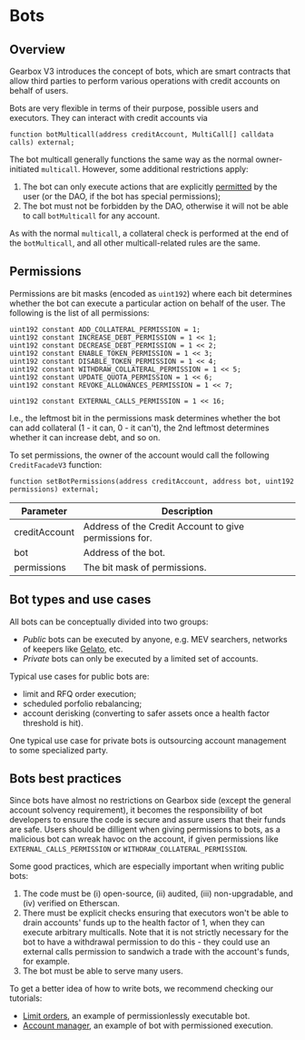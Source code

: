 # Bots

## Overview

Gearbox V3 introduces the concept of bots, which are smart contracts that allow third parties to perform various operations with credit accounts on behalf of users.

Bots are very flexible in terms of their purpose, possible users and executors.
They can interact with credit accounts via

```solidity
function botMulticall(address creditAccount, MultiCall[] calldata calls) external;
```

The bot multicall generally functions the same way as the normal owner-initiated `multicall`. However, some additional restrictions apply:

1. The bot can only execute actions that are explicitly [permitted](/bots/overview#permissions) by the user (or the DAO, if the bot has special permissions);
2. The bot must not be forbidden by the DAO, otherwise it will not be able to call `botMulticall` for any account.

As with the normal `multicall`, a collateral check is performed at the end of the `botMulticall`, and all other multicall-related rules are the same.

## Permissions

Permissions are bit masks (encoded as `uint192`) where each bit determines whether the bot can execute a particular action on behalf of the user. The following is the list of all permissions:

```solidity
uint192 constant ADD_COLLATERAL_PERMISSION = 1;
uint192 constant INCREASE_DEBT_PERMISSION = 1 << 1;
uint192 constant DECREASE_DEBT_PERMISSION = 1 << 2;
uint192 constant ENABLE_TOKEN_PERMISSION = 1 << 3;
uint192 constant DISABLE_TOKEN_PERMISSION = 1 << 4;
uint192 constant WITHDRAW_COLLATERAL_PERMISSION = 1 << 5;
uint192 constant UPDATE_QUOTA_PERMISSION = 1 << 6;
uint192 constant REVOKE_ALLOWANCES_PERMISSION = 1 << 7;

uint192 constant EXTERNAL_CALLS_PERMISSION = 1 << 16;
```

I.e., the leftmost bit in the permissions mask determines whether the bot can add collateral (1 - it can, 0 - it can't), the 2nd leftmost determines whether it can increase debt, and so on.

To set permissions, the owner of the account would call the following `CreditFacadeV3` function:

```solidity
function setBotPermissions(address creditAccount, address bot, uint192 permissions) external;
```

| Parameter     | Description                                            |
| ------------- | ------------------------------------------------------ |
| creditAccount | Address of the Credit Account to give permissions for. |
| bot           | Address of the bot.                                    |
| permissions   | The bit mask of permissions.                           |

## Bot types and use cases

All bots can be conceptually divided into two groups:

- _Public_ bots can be executed by anyone, e.g. MEV searchers, networks of keepers like [Gelato](https://www.gelato.network/?utm_source=gearboxdocs), etc.
- _Private_ bots can only be executed by a limited set of accounts.

Typical use cases for public bots are:

- limit and RFQ order execution;
- scheduled porfolio rebalancing;
- account derisking (converting to safer assets once a health factor threshold is hit).

One typical use case for private bots is outsourcing account management to some specialized party.

## Bots best practices

Since bots have almost no restrictions on Gearbox side (except the general account solvency requirement), it becomes the responsibility of bot developers to ensure the code is secure and assure users that their funds are safe. Users should be dilligent when giving permissions to bots, as a malicious bot can wreak havoc on the account, if given permissions like `EXTERNAL_CALLS_PERMISSION` or `WITHDRAW_COLLATERAL_PERMISSION`.

Some good practices, which are especially important when writing public bots:

1. The code must be (i) open-source, (ii) audited, (iii) non-upgradable, and (iv) verified on Etherscan.
2. There must be explicit checks ensuring that executors won't be able to drain accounts' funds up to the health factor of 1, when they can execute arbitrary multicalls. Note that it is not strictly necessary for the bot to have a withdrawal permission to do this - they could use an external calls permission to sandwich a trade with the account's funds, for example.
3. The bot must be able to serve many users.

To get a better idea of how to write bots, we recommend checking our tutorials:

- [Limit orders](limit-orders), an example of permissionlessly executable bot.
- [Account manager](account-manager), an example of bot with permissioned execution.
